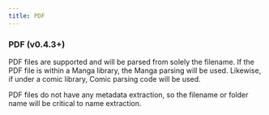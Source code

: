 ```yaml
---
title: PDF
---
```


### PDF (v0.4.3+)
PDF files are supported and will be parsed from solely the filename. If the PDF file is within a Manga library, the Manga parsing will be used. Likewise, if under a comic library, Comic parsing code will be used.

PDF files do not have any metadata extraction, so the filename or folder name will be critical to name extraction.